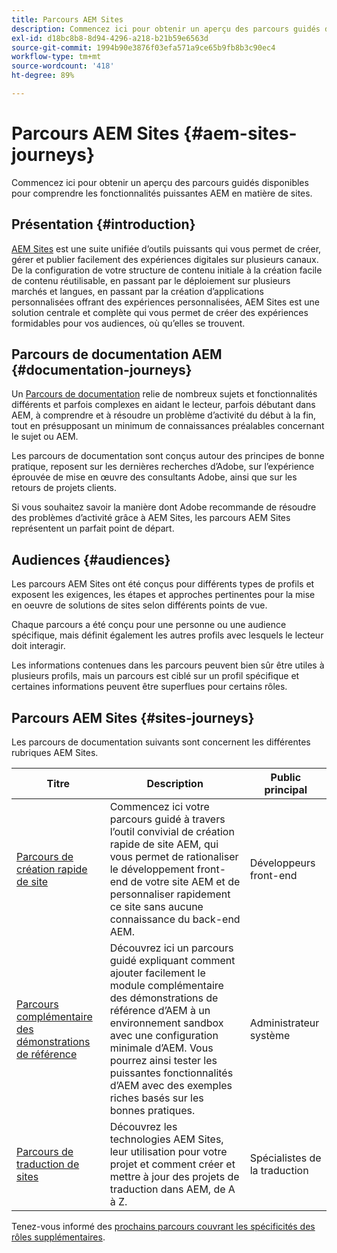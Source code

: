 ```yaml
---
title: Parcours AEM Sites
description: Commencez ici pour obtenir un aperçu des parcours guidés disponibles pour comprendre les fonctionnalités puissantes AEM en matière de sites.
exl-id: d18bc8b8-8d94-4296-a218-b21b59e6563d
source-git-commit: 1994b90e3876f03efa571a9ce65b9fb8b3c90ec4
workflow-type: tm+mt
source-wordcount: '418'
ht-degree: 89%

---
```


# Parcours AEM Sites {#aem-sites-journeys}

Commencez ici pour obtenir un aperçu des parcours guidés disponibles pour comprendre les fonctionnalités puissantes AEM en matière de sites.

## Présentation {#introduction}

[AEM Sites](https://business.adobe.com/fr/products/experience-manager/sites/aem-sites.html) est une suite unifiée d’outils puissants qui vous permet de créer, gérer et publier facilement des expériences digitales sur plusieurs canaux. De la configuration de votre structure de contenu initiale à la création facile de contenu réutilisable, en passant par le déploiement sur plusieurs marchés et langues, en passant par la création d’applications personnalisées offrant des expériences personnalisées, AEM Sites est une solution centrale et complète qui vous permet de créer des expériences formidables pour vos audiences, où qu’elles se trouvent.

## Parcours de documentation AEM {#documentation-journeys}

Un [Parcours de documentation](/help/journey-documentation/documentation-journeys.md) relie de nombreux sujets et fonctionnalités différents et parfois complexes en aidant le lecteur, parfois débutant dans AEM, à comprendre et à résoudre un problème d’activité du début à la fin, tout en présupposant un minimum de connaissances préalables concernant le sujet ou AEM.

Les parcours de documentation sont conçus autour des principes de bonne pratique, reposent sur les dernières recherches d’Adobe, sur l’expérience éprouvée de mise en œuvre des consultants Adobe, ainsi que sur les retours de projets clients.

Si vous souhaitez savoir la manière dont Adobe recommande de résoudre des problèmes d’activité grâce à AEM Sites, les parcours AEM Sites représentent un parfait point de départ.

## Audiences {#audiences}

Les parcours AEM Sites ont été conçus pour différents types de profils et exposent les exigences, les étapes et approches pertinentes pour la mise en oeuvre de solutions de sites selon différents points de vue.

Chaque parcours a été conçu pour une personne ou une audience spécifique, mais définit également les autres profils avec lesquels le lecteur doit interagir.

Les informations contenues dans les parcours peuvent bien sûr être utiles à plusieurs profils, mais un parcours est ciblé sur un profil spécifique et certaines informations peuvent être superflues pour certains rôles.

## Parcours AEM Sites {#sites-journeys}

Les parcours de documentation suivants sont concernent les différentes rubriques AEM Sites.

| Titre | Description | Public principal |
|---|---|---|
| [Parcours de création rapide de site](/help/journey-sites/quick-site/overview.md) | Commencez ici votre parcours guidé à travers l’outil convivial de création rapide de site AEM, qui vous permet de rationaliser le développement front-end de votre site AEM et de personnaliser rapidement ce site sans aucune connaissance du back-end AEM. | Développeurs front-end |
| [Parcours complémentaire des démonstrations de référence](/help/journey-sites/demos-add-on/overview.md) | Découvrez ici un parcours guidé expliquant comment ajouter facilement le module complémentaire des démonstrations de référence d’AEM à un environnement sandbox avec une configuration minimale d’AEM. Vous pourrez ainsi tester les puissantes fonctionnalités d’AEM avec des exemples riches basés sur les bonnes pratiques. | Administrateur système |
| [Parcours de traduction de sites](/help/journey-sites/translation/overview.md) | Découvrez les technologies AEM Sites, leur utilisation pour votre projet et comment créer et mettre à jour des projets de traduction dans AEM, de A à Z. | Spécialistes de la traduction |

Tenez-vous informé des [prochains parcours couvrant les spécificités des rôles supplémentaires](/help/journey-documentation/documentation-journeys.md#journeys).
